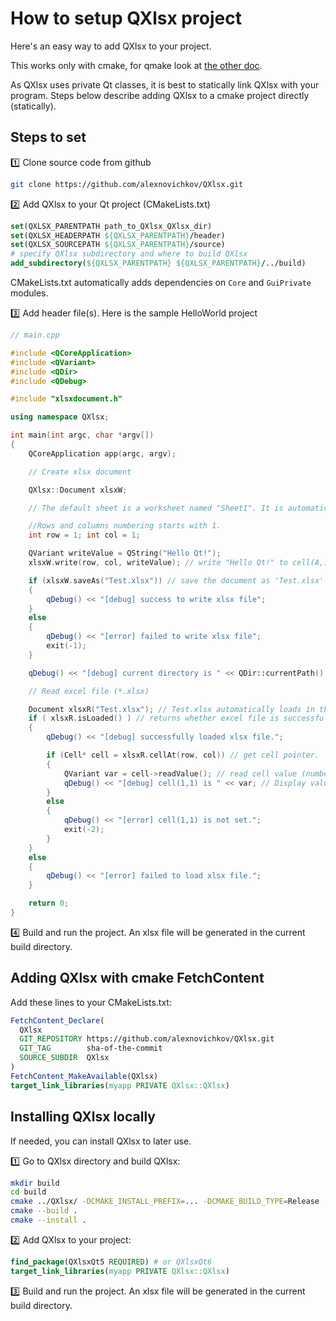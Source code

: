 # How to setup QXlsx project

Here's an easy way to add QXlsx to your project. 

This works only with cmake, for qmake look at [the other doc](HowToSetProject.md).

As QXlsx uses private Qt classes, it is best to statically link QXlsx with your 
program. Steps below describe adding QXlsx to a cmake project directly (statically).

## Steps to set

:one: Clone source code from github

```sh
git clone https://github.com/alexnovichkov/QXlsx.git
```

:two: Add QXlsx to your Qt project (CMakeLists.txt)

```cmake
set(QXLSX_PARENTPATH path_to_QXlsx_QXlsx_dir)
set(QXLSX_HEADERPATH ${QXLSX_PARENTPATH}/header)
set(QXLSX_SOURCEPATH ${QXLSX_PARENTPATH}/source)
# specify QXlsx subdirectory and where to build QXlsx
add_subdirectory(${QXLSX_PARENTPATH} ${QXLSX_PARENTPATH}/../build)
```

CMakeLists.txt automatically adds dependencies on `Core` and `GuiPrivate` modules.

:three: Add header file(s). Here is the sample HelloWorld project

```cpp
// main.cpp

#include <QCoreApplication>
#include <QVariant>
#include <QDir>
#include <QDebug>

#include "xlsxdocument.h"

using namespace QXlsx;

int main(int argc, char *argv[])
{
    QCoreApplication app(argc, argv);

    // Create xlsx document

    QXlsx::Document xlsxW;

    // The default sheet is a worksheet named "Sheet1". It is automatically available.

    //Rows and columns numbering starts with 1.
    int row = 1; int col = 1;

    QVariant writeValue = QString("Hello Qt!");
    xlsxW.write(row, col, writeValue); // write "Hello Qt!" to cell(A,1). it's shared string.

    if (xlsxW.saveAs("Test.xlsx")) // save the document as 'Test.xlsx'
    {
        qDebug() << "[debug] success to write xlsx file";
    }
    else
    {
        qDebug() << "[error] failed to write xlsx file";
        exit(-1);
    }

    qDebug() << "[debug] current directory is " << QDir::currentPath();

    // Read excel file (*.xlsx)

    Document xlsxR("Test.xlsx"); // Test.xlsx automatically loads in the constructor.
    if ( xlsxR.isLoaded() ) // returns whether excel file is successfully loaded
    {
        qDebug() << "[debug] successfully loaded xlsx file.";

        if (Cell* cell = xlsxR.cellAt(row, col)) // get cell pointer.
        {
            QVariant var = cell->readValue(); // read cell value (number(double), QDateTime, QString ...)
            qDebug() << "[debug] cell(1,1) is " << var; // Display value. It is 'Hello Qt!'.
        }
        else
        {
            qDebug() << "[error] cell(1,1) is not set.";
            exit(-2);
        }
    }
    else
    {
        qDebug() << "[error] failed to load xlsx file.";
    }

    return 0;
}

```

:four: Build and run the project. An xlsx file will be generated in the current 
build directory.


## Adding QXlsx with cmake FetchContent

Add these lines to your CMakeLists.txt:

```cmake
FetchContent_Declare(
  QXlsx
  GIT_REPOSITORY https://github.com/alexnovichkov/QXlsx.git
  GIT_TAG        sha-of-the-commit
  SOURCE_SUBDIR  QXlsx
)
FetchContent_MakeAvailable(QXlsx)
target_link_libraries(myapp PRIVATE QXlsx::QXlsx)
```

## Installing QXlsx locally

If needed, you can install QXlsx to later use. 

:one: Go to QXlsx directory and build QXlsx:

```sh
mkdir build
cd build
cmake ../QXlsx/ -DCMAKE_INSTALL_PREFIX=... -DCMAKE_BUILD_TYPE=Release
cmake --build .
cmake --install .
```

:two: Add QXlsx to your project:

```cmake
find_package(QXlsxQt5 REQUIRED) # or QXlsxQt6
target_link_libraries(myapp PRIVATE QXlsx::QXlsx)
```

:three: Build and run the project. An xlsx file will be generated in the current 
build directory.
